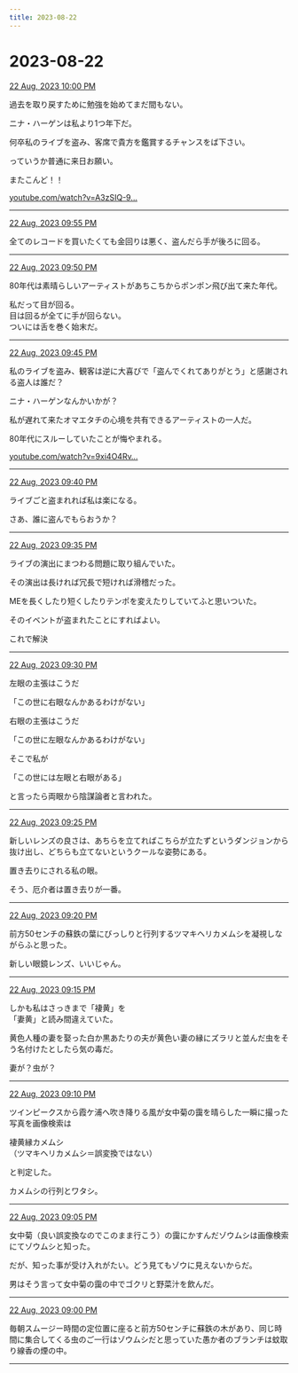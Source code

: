 ```yaml
---
title: 2023-08-22
---
```

# 2023-08-22

[22 Aug, 2023 10:00 PM](https://twitter.com/hirasawa/status/1693971289571041760#m)

過去を取り戻すために勉強を始めてまだ間もない。  
  
ニナ・ハーゲンは私より1つ年下だ。  
  
何卒私のライブを盗み、客席で貴方を鑑賞するチャンスをば下さい。  
  
っていうか普通に来日お願い。  
  
またこんど！！  
  
<a href="https://www.youtube.com/watch?v=A3zSIQ-9e5U">youtube.com/watch?v=A3zSIQ-9…</a>

---

[22 Aug, 2023 09:55 PM](https://twitter.com/hirasawa/status/1693970021763223742#m)

全てのレコードを買いたくても金回りは悪く、盗んだら手が後ろに回る。

---

[22 Aug, 2023 09:50 PM](https://twitter.com/hirasawa/status/1693968763157397978#m)

80年代は素晴らしいアーティストがあちこちからポンポン飛び出て来た年代。  
  
私だって目が回る。  
目は回るが全てに手が回らない。  
ついには舌を巻く始末だ。

---

[22 Aug, 2023 09:45 PM](https://twitter.com/hirasawa/status/1693967504861765761#m)

私のライブを盗み、観客は逆に大喜びで「盗んでくれてありがとう」と感謝される盗人は誰だ？  
  
ニナ・ハーゲンなんかいかが？  
  
私が遅れて来たオマエタチの心境を共有できるアーティストの一人だ。  
  
80年代にスルーしていたことが悔やまれる。  
  
<a href="https://www.youtube.com/watch?v=9xi4O4RvlnQ&amp;list=RDEMbxToKRInevqqQJ2sW7Fl6A&amp;start_radio=1">youtube.com/watch?v=9xi4O4Rv…</a>

---

[22 Aug, 2023 09:40 PM](https://twitter.com/hirasawa/status/1693966246734348360#m)

ライブごと盗まれれば私は楽になる。  
  
さあ、誰に盗んでもらおうか？

---

[22 Aug, 2023 09:35 PM](https://twitter.com/hirasawa/status/1693964988417978731#m)

ライブの演出にまつわる問題に取り組んでいた。  
  
その演出は長ければ冗長で短ければ滑稽だった。  
  
MEを長くしたり短くしたりテンポを変えたりしていてふと思いついた。  
  
そのイベントが盗まれたことにすればよい。  
  
これで解決

---

[22 Aug, 2023 09:30 PM](https://twitter.com/hirasawa/status/1693963729946259897#m)

左眼の主張はこうだ  
  
「この世に右眼なんかあるわけがない」  
  
右眼の主張はこうだ  
  
「この世に左眼なんかあるわけがない」  
  
そこで私が  
  
「この世には左眼と右眼がある」  
  
と言ったら両眼から陰謀論者と言われた。

---

[22 Aug, 2023 09:25 PM](https://twitter.com/hirasawa/status/1693962471634296848#m)

新しいレンズの良さは、あちらを立てればこちらが立たずというダンジョンから抜け出し、どちらも立てないというクールな姿勢にある。  
  
置き去りにされる私の眼。  
  
そう、厄介者は置き去りが一番。

---

[22 Aug, 2023 09:20 PM](https://twitter.com/hirasawa/status/1693961213934498152#m)

前方50センチの蘇鉄の葉にびっしりと行列するツマキヘリカメムシを凝視しながらふと思った。  
  
新しい眼鏡レンズ、いいじゃん。

---

[22 Aug, 2023 09:15 PM](https://twitter.com/hirasawa/status/1693959955651395746#m)

しかも私はさっきまで「褄黄」を  
「妻黄」と読み間違えていた。  
  
黄色人種の妻を娶った白か黒あたりの夫が黄色い妻の縁にズラリと並んだ虫をそう名付けたとしたら気の毒だ。  
  
妻が？虫が？

---

[22 Aug, 2023 09:10 PM](https://twitter.com/hirasawa/status/1693958697087594515#m)

ツインピークスから霞ケ浦へ吹き降りる風が女中菊の靄を晴らした一瞬に撮った写真を画像検索は  
  
褄黄縁カメムシ  
（ツマキヘリカメムシ＝誤変換ではない）  
  
と判定した。  
  
カメムシの行列とワタシ。

---

[22 Aug, 2023 09:05 PM](https://twitter.com/hirasawa/status/1693957438880244004#m)

女中菊（良い誤変換なのでこのまま行こう）の靄にかすんだゾウムシは画像検索にてゾウムシと知った。  
  
だが、知った事が受け入れがたい。どう見てもゾウに見えないからだ。  
  
男はそう言って女中菊の靄の中でゴクリと野菜汁を飲んだ。

---

[22 Aug, 2023 09:00 PM](https://twitter.com/hirasawa/status/1693956182124138501#m)

毎朝スムージー時間の定位置に座ると前方50センチに蘇鉄の木があり、同じ時間に集合してくる虫のご一行はゾウムシだと思っていた愚か者のブランチは蚊取り線香の煙の中。

---

